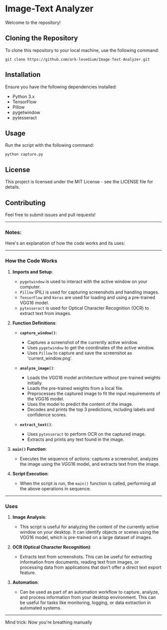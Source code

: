 # Image-Text Analyzer

Welcome to the repository!

## Cloning the Repository

To clone this repository to your local machine, use the following command:

```
git clone https://github.com/ark-lesedium/Image-Text-Analyzer.git
```

## Installation

Ensure you have the following dependencies installed:

- Python 3.x
- TensorFlow
- Pillow
- pygetwindow
- pytesseract

## Usage

Run the script with the following command:

```
python capture.py
```

## License

This project is licensed under the MIT License - see the LICENSE file for details.

## Contributing

Feel free to submit issues and pull requests!

---

### Notes:
Here's an explanation of how the code works and its uses:

---

### How the Code Works

1. **Imports and Setup**:
   - `pygetwindow` is used to interact with the active window on your computer.
   - `Pillow` (PIL) is used for capturing screenshots and handling images.
   - `TensorFlow` and `Keras` are used for loading and using a pre-trained VGG16 model.
   - `pytesseract` is used for Optical Character Recognition (OCR) to extract text from images.

2. **Function Definitions**:
   - **`capture_window()`**:
     - Captures a screenshot of the currently active window.
     - Uses `pygetwindow` to get the coordinates of the active window.
     - Uses `Pillow` to capture and save the screenshot as 'current_window.png'.

   - **`analyze_image()`**:
     - Loads the VGG16 model architecture without pre-trained weights initially.
     - Loads the pre-trained weights from a local file.
     - Preprocesses the captured image to fit the input requirements of the VGG16 model.
     - Uses the model to predict the content of the image.
     - Decodes and prints the top 3 predictions, including labels and confidence scores.

   - **`extract_text()`**:
     - Uses `pytesseract` to perform OCR on the captured image.
     - Extracts and prints any text found in the image.

3. **`main()` Function**:
   - Executes the sequence of actions: captures a screenshot, analyzes the image using the VGG16 model, and extracts text from the image.

4. **Script Execution**:
   - When the script is run, the `main()` function is called, performing all the above operations in sequence.

---

### Uses

1. **Image Analysis**:
   - This script is useful for analyzing the content of the currently active window on your desktop. It can identify objects or scenes using the VGG16 model, which is pre-trained on a large dataset of images.

2. **OCR (Optical Character Recognition)**:
   - Extracts text from screenshots. This can be useful for extracting information from documents, reading text from images, or processing data from applications that don’t offer a direct text export feature.

3. **Automation**:
   - Can be used as part of an automation workflow to capture, analyze, and process information from your desktop environment. This can be useful for tasks like monitoring, logging, or data extraction in automated systems.

---

Mind trick: Now you're breathing manually
